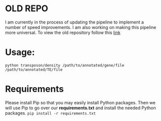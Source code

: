 # OLD REPO
I am currently in the process of updating the pipeline to implement a number of speed improvements. I am also working on making this pipeline more universal. To view the old repository follow this [link](https://github.com/EdgerLab/TE_Density_Old)


# Usage:
`python transposon/density /path/to/annotated/gene/file /path/to/annotated/TE/file`

# Requirements
Please install Pip so that you may easily install Python packages.
Then we will use Pip to go over our **requirements.txt** and install the needed Python packages.
`pip install -r requirements.txt`
